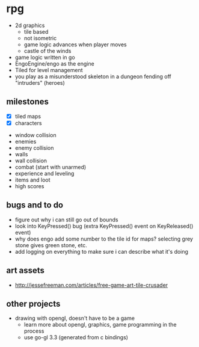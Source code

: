 # rpg

* 2d graphics
  * tile based
  * not isometric
  * game logic advances when player moves
  * castle of the winds
* game logic written in go
* EngoEngine/engo as the engine
* Tiled for level management
* you play as a misunderstood skeleton in a dungeon fending off "intruders" (heroes)

## milestones

* [x] tiled maps
* [x] characters
* window collision
* enemies
* enemy collision
* walls
* wall collision
* combat (start with unarmed)
* experience and leveling
* items and loot
* high scores

## bugs and to do

* figure out why i can still go out of bounds
* look into KeyPressed() bug (extra KeyPressed() event on KeyReleased() event)
* why does engo add some number to the tile id for maps? selecting grey stone gives green stone, etc.
* add logging on everything to make sure i can describe what it's doing

## art assets

* http://jessefreeman.com/articles/free-game-art-tile-crusader

## other projects

* drawing with opengl, doesn't have to be a game
  * learn more about opengl, graphics, game programming in the process
  * use go-gl 3.3 (generated from c bindings)
